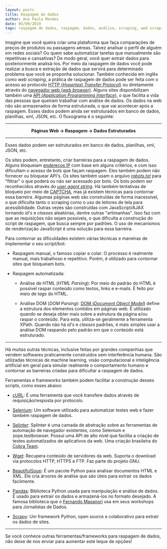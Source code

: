 ```yaml
---
layout: posts
title: Raspagem de dados
author: Ana Paula Mendes
date: 05/09/2019
tags: raspagem de dados, raspagem, dados, análise, scraping, web scraping
---
```


Imagine que você queira criar uma plataforma que faça comparações de preços de produtos ou passagens aéreas. Talvez analisar o perfil de alguém em redes sociais? Ou quem sabe automatizar tarefas que manualmente são repetitivas e cansativas? De modo geral, você quer extrair dados para posteriormente analisá-los. Por meio da raspagem de dados você pode realizar a busca e extração de dados que servirá para determinado problema que você se proponha solucionar. Também conhecida em inglês como *web scraping*, a prática de raspagem de dados pode ser feita com o acesso ao protocolo [HTTP (*Hypertext Transfer Protocol*)](https://pt.wikipedia.org/wiki/Hypertext_Transfer_Protocol) ou diretamente através do [navegador web (*web browser*)](https://pt.wikipedia.org/wiki/Navegador_web). Alguns sites disponibilizam também uma [API (*Application Programming Interface*)](https://pt.wikipedia.org/wiki/Interface_de_programa%C3%A7%C3%A3o_de_aplica%C3%A7%C3%B5es), o que facilita a vida das pessoas que queiram trabalhar com análise de dados.
Os dados na web não são armazenados de forma estruturada, o que vai acontecer após a raspagem. Esses dados podem ainda ser estruturados em banco de dados, planilhas, xml, JSON, etc.
O fluxograma é o seguinte:

---

<center><strong>Páginas Web → Raspagem → Dados Estruturados</strong></center>

---

Esses dados podem ser estruturados em banco de dados, planilhas, xml, JSON, etc.

Os sites podem, entretanto, criar barreiras para a raspagem de dados. Alguns bloqueiam [endereços IP](https://pt.wikipedia.org/wiki/Endere%C3%A7o_IP) com base em alguns critérios, e com isso dificultam o acesso de bots que façam raspagem. Eles também podem não fornecer ou bloquear API's.
Os sites também usam o arquivo [*robots.txt*](https://rockcontent.com/blog/robots-txt/) para "filtrar" o que poderá ou não ser acessado por bots. Os bots podem ser reconhecidos através do *[user agent string](http://loopinfinito.com.br/2013/01/09/a-historia-do-user-agent-string/)*.
Há também tentativas de bloqueio por meio de [CAPTCHA](https://pt.wikipedia.org/wiki/CAPTCHA), mas já existem técnicas para contornar essa barreira.
Algumas páginas web são construídas de forma inacessível, o que dificulta tanto o scraping como o uso de leitores de tela para acessibilidade. Outras vezes são construídas com JavaScript/AJAX tornando *id's* e *classes* aleatórias, dentre outras "artimanhas". Isso faz com que as requisições não sejam possíveis, o que dificulta a construção do script de raspagem, que busca sempre por padrões. O uso de mecanismos de renderização JavaScript é uma solução para essa barreira.


Para contornar as dificuldades existem várias técnicas e maneiras de implementar o seu script/bot:

 - Raspagem manual, o famoso copiar e colar: O processo é realmente manual,  mais trabalhoso e repetitivo. Porém, é utilizado para contornar sites que bloqueiam bots.

 - Raspagem automatizada:

	 - Análise de HTML (*HTML Parsing*): Por meio do padrão do HTML é possível raspar conteúdo como textos, links e e-mails. É feito por meio de *tags* do HTML.

	 - Análise DOM (*DOM Parsing*): [DOM (*Document Object Model*)](https://pt.wikipedia.org/wiki/Modelo_de_Objeto_de_Documentos) define a estrutura dos elementos contidos em páginas web. É utilizado quando se deseja obter mais sobre a estrutura da página e/ou raspar o conteúdo. Para esta, utiliza-se geralmente a ferramenta XPath. Quando não há *id's* e *classes* padrões, é mais simples usar a análise DOM raspando pelo padrão em que o conteúdo está estruturado.

---

Há muitas outras técnicas, inclusive feitas por grandes companhias que vendem softwares praticamente construídos sem interferência humana. São utilizadas técnicas de machine learning, visão computacional e inteligência artificial em geral para simular realmente o comportamento humano e contornar as barreiras criadas para dificultar a raspagem de dados.

Ferramentas e frameworks também podem facilitar a construção desses scripts, como esses abaixo:

 - [cURL](https://curl.haxx.se/): É uma ferramenta que você transfere dados através de requisição/resposta por protocolo.

 - [Selenium](https://www.seleniumhq.org/): Um software utilizado para automatizar testes web e fazer também raspagem de dados.

 - [Splinter](https://splinter.readthedocs.io/en/latest/why.html): Splinter é uma camada de abstração sobre as ferramentas de automação de navegador existentes, como Selenium e zope.testbrowser. Possui uma API de alto nível que facilita a criação de testes automatizados de aplicativos da web. Uma criação brasileira do [Cobra Team](https://github.com/cobrateam/splinter).

 - [Wget](https://www.gnu.org/software/wget/): Recupera conteúdo de servidores da web.  Suporta o download via protocolos HTTP, HTTPS e FTP. Faz parte do projeto GNU.

 - [BeautifulSoup](https://www.crummy.com/software/BeautifulSoup/bs4/doc/): É um pacote Python para analisar documentos HTML e XML. Ele cria árvores de análise que são úteis para extrair os dados facilmente.

 - [Pandas](https://pandas.pydata.org/): Biblioteca Python usada para manipulação e análise de dados. É usado para extrair os dados e armazená-los no formato desejado. A famosa biblioteca que o [Fernando Masanori](https://twitter.com/fmasanori) usa em seus workshops para Jornalistas de Dados.

 - [Scrapy](https://scrapy.org/): Um framework Python, open source e colaborativo para extrair os dados de sites.

---

Se você conhece outras ferramentas/frameworks para raspagem de dados, não deixe de nos enviar para aumentar este leque de opções!
